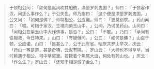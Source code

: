
> 于顿相公问：​「如何是黑风吹其船舫，漂堕罗刹鬼国？​」师曰：​「于顿客作汉，问恁么事作么？​」于公失色。师乃指曰：​「这个便是漂堕罗刹鬼国。​」公又问：​「如何是佛？​」师唤相公，公应诺。师曰：​「更莫别求。​」药山闻曰：​「噫。可惜于家汉，生埋向紫玉山中。​」公闻，乃谒见药山。山问曰：​「闻相公在紫玉山中大作佛事，是否？​」公曰：​「不敢。​」乃曰：​「承闻有语相救，今日特来。​」山曰：​「有疑但问。​」公曰：​「如何是佛？​」山召于顿，公应诺。山曰：​「是甚么？​」公于此有省。昭庆共罗山举次，庆云：​「药山一等是道，甚是奇特，云泥有隔。​」罗山云：​「大师也不得草草，当时赖遇于相公，可中草窠里。若拨着个焦尾大虫，何处有药山也。​」庆云：​「作么生？​」罗山云：​「还知于相是煅了金么？​」

